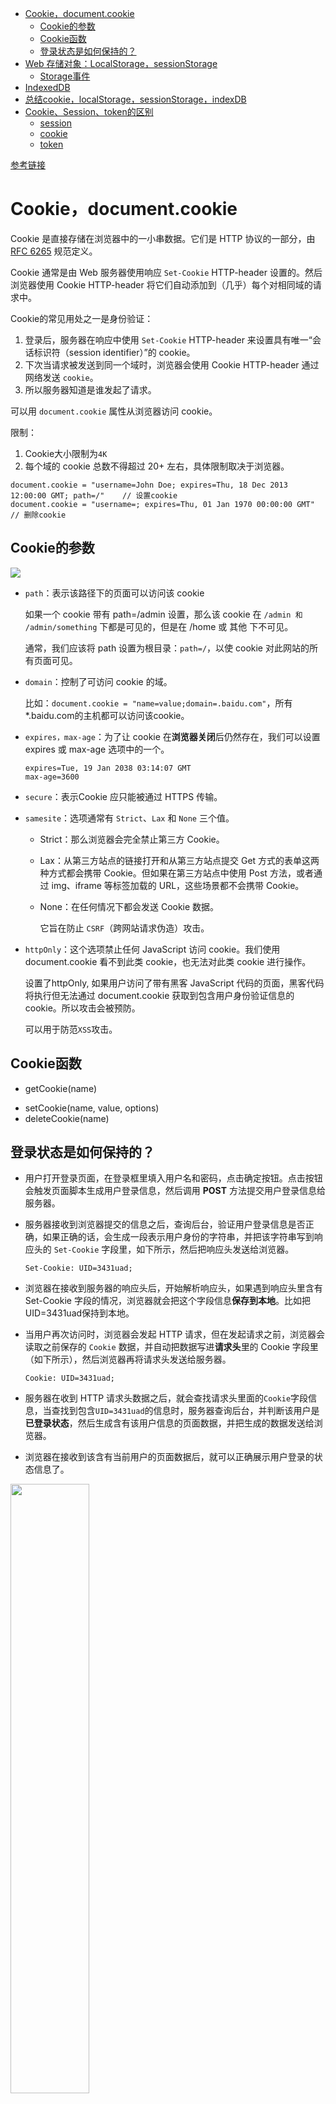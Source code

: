 - [Cookie，document.cookie](#cookiedocumentcookie)
  - [Cookie的参数](#cookie的参数)
  - [Cookie函数](#cookie函数)
  - [登录状态是如何保持的？](#登录状态是如何保持的)
- [Web 存储对象：LocalStorage，sessionStorage](#web-存储对象localstoragesessionstorage)
  - [Storage事件](#storage事件)
- [IndexedDB](#indexeddb)
- [总结cookie，localStorage，sessionStorage，indexDB](#总结cookielocalstoragesessionstorageindexdb)
- [Cookie、Session、token的区别](#cookiesessiontoken的区别)
  - [session](#session)
  - [cookie](#cookie)
  - [token](#token)

[参考链接](https://zh.javascript.info/data-storage)

# Cookie，document.cookie

Cookie 是直接存储在浏览器中的一小串数据。它们是 HTTP 协议的一部分，由 [RFC 6265](https://www.rfc-editor.org/rfc/rfc6265) 规范定义。

Cookie 通常是由 Web 服务器使用响应 `Set-Cookie` HTTP-header 设置的。然后浏览器使用 Cookie HTTP-header 将它们自动添加到（几乎）每个对相同域的请求中。

Cookie的常见用处之一是身份验证：

1. 登录后，服务器在响应中使用 `Set-Cookie` HTTP-header 来设置具有唯一“会话标识符（session identifier）”的 cookie。
2. 下次当请求被发送到同一个域时，浏览器会使用 Cookie HTTP-header 通过网络发送 `cookie`。
3. 所以服务器知道是谁发起了请求。

可以用 `document.cookie` 属性从浏览器访问 cookie。

限制：

1. Cookie大小限制为`4K`
2. 每个域的 cookie 总数不得超过 20+ 左右，具体限制取决于浏览器。

```
document.cookie = "username=John Doe; expires=Thu, 18 Dec 2013 12:00:00 GMT; path=/"    // 设置cookie
document.cookie = "username=; expires=Thu, 01 Jan 1970 00:00:00 GMT"    // 删除cookie
```

## Cookie的参数

<img src="./picture/storage/pic1.png"/>

- `path`：表示该路径下的页面可以访问该 cookie
  
  如果一个 cookie 带有 path=/admin 设置，那么该 cookie 在 `/admin 和 /admin/something` 下都是可见的，但是在 /home 或 其他 下不可见。

  通常，我们应该将 path 设置为根目录：`path=/`，以使 cookie 对此网站的所有页面可见。
- `domain`：控制了可访问 cookie 的域。
  
  比如：`document.cookie = "name=value;domain=.baidu.com"`，所有*.baidu.com的主机都可以访问该cookie。
- `expires，max-age`：为了让 cookie 在**浏览器关闭**后仍然存在，我们可以设置 expires 或 max-age 选项中的一个。

  ```
  expires=Tue, 19 Jan 2038 03:14:07 GMT
  max-age=3600
  ```

* `secure`：表示Cookie 应只能被通过 HTTPS 传输。
- `samesite`：选项通常有 `Strict`、`Lax` 和 `None` 三个值。
  - Strict：那么浏览器会完全禁止第三方 Cookie。
  - Lax：从第三方站点的链接打开和从第三方站点提交 Get 方式的表单这两种方式都会携带 Cookie。但如果在第三方站点中使用 Post 方法，或者通过 img、iframe 等标签加载的 URL，这些场景都不会携带 Cookie。
  - None：在任何情况下都会发送 Cookie 数据。

    它旨在防止 `CSRF`（跨网站请求伪造）攻击。
- `httpOnly`：这个选项禁止任何 JavaScript 访问 cookie。我们使用 document.cookie 看不到此类 cookie，也无法对此类 cookie 进行操作。

    设置了httpOnly, 如果用户访问了带有黑客 JavaScript 代码的页面，黑客代码将执行但无法通过 document.cookie 获取到包含用户身份验证信息的 cookie。所以攻击会被预防。

    可以用于防范`XSS`攻击。

## Cookie函数

* getCookie(name)
- setCookie(name, value, options)
- deleteCookie(name)

## 登录状态是如何保持的？

* 用户打开登录页面，在登录框里填入用户名和密码，点击确定按钮。点击按钮会触发页面脚本生成用户登录信息，然后调用 **POST** 方法提交用户登录信息给服务器。
- 服务器接收到浏览器提交的信息之后，查询后台，验证用户登录信息是否正确，如果正确的话，会生成一段表示用户身份的字符串，并把该字符串写到响应头的 `Set-Cookie` 字段里，如下所示，然后把响应头发送给浏览器。  

  ```
  Set-Cookie: UID=3431uad;
  ```

* 浏览器在接收到服务器的响应头后，开始解析响应头，如果遇到响应头里含有 Set-Cookie 字段的情况，浏览器就会把这个字段信息**保存到本地**。比如把UID=3431uad保持到本地。
- 当用户再次访问时，浏览器会发起 HTTP 请求，但在发起请求之前，浏览器会读取之前保存的 `Cookie` 数据，并自动把数据写进**请求头**里的 Cookie 字段里（如下所示），然后浏览器再将请求头发送给服务器。

  ```
  Cookie: UID=3431uad;
  ```

* 服务器在收到 HTTP 请求头数据之后，就会查找请求头里面的`Cookie`字段信息，当查找到包含`UID=3431uad`的信息时，服务器查询后台，并判断该用户是**已登录状态**，然后生成含有该用户信息的页面数据，并把生成的数据发送给浏览器。
- 浏览器在接收到该含有当前用户的页面数据后，就可以正确展示用户登录的状态信息了。

<img src="./picture/storage/keep-login.png" width=50%/>

简单地说，如果服务器端发送的响应头内有 Set-Cookie 的字段，那么浏览器就会将该字段的内容**保持到本地**。当下次客户端再往该服务器发送请求时，客户端会自动在请求头中加入 Cookie 值后再发送出去。服务器端发现客户端发送过来的 Cookie 后，会去检查究竟是从哪一个客户端发来的连接请求，然后对比服务器上的记录，最后得到该用户的状态信息。

# Web 存储对象：LocalStorage，sessionStorage

Web 存储对象 localStorage 和 sessionStorage 允许我们在浏览器上保存键/值对。

我们已经有了 cookie。为什么还要其他存储对象呢？
- 与 cookie 不同，**Web 存储对象不会随每个请求被发送到服务器**。因此，我们可以保存更多数据。大多数现代浏览器都允许保存至少 `5MB` 的数据（或更多），并且具有用于配置数据的设置。
还有一点和 cookie 不同，服务器无法通过 HTTP header 操纵存储对象。一切都是* 在 `JavaScript` 中完成的。
- key 和 value 都必须为`字符串`。
- 存储绑定到源（`域/协议/端口三者`）。也就是说，不同协议或子域对应不同的存储对象，它们之间无法访问彼此数据。

两个存储对象都提供相同的方法和属性：

```
setItem(key, value) —— 存储键/值对。
getItem(key) —— 按照键获取值。
removeItem(key) —— 删除键及其对应的值。
clear() —— 删除所有数据。
key(index) —— 获取该索引下的键名。
length —— 存储的内容的长度。
```

|localStorage|sessionStorage|
|--|--|
|在**同源**的所有标签页和窗口之间共享数据。|在当前浏览器标签页中可见，包括同源的 iframe（同一标签页下的 iframe 之间是共享）。|
|浏览器重启后数据仍然保留|页面刷新后数据仍然保留（但标签页关闭后数据则不再保留）|

<!-- ## localStorage
localStorage有以下的特点：
* 在**同源**的所有标签页和窗口之间共享数据。
* 数据**不会过期**。它在浏览器重启甚至系统重启后仍然存在。

## sessionStorage
sessionStorage的使用频率比localStorage低，它的使用有以下限制：
* sessionStorage 的数据只存在于**当前浏览器标签页**。
    * 具有相同页面的另一个标签页中将会有不同的存储。
    * 但是，它在同一标签页下的 iframe 之间是共享的（假如它们来自相同的源）。
* 数据在页面刷新后仍然保留，但在**关闭/重新**打开浏览器标签页后**不会被保留** -->

## Storage事件

当 localStorage 或 sessionStorage 中的数据更新(例如：setItem，removeItem，clear 方法)后，storage 事件就会触发，它具有以下属性：
- key —— 发生更改的数据的 key（如果调用的是 .clear() 方法，则为 null）。
- oldValue —— 旧值（如果是新增数据，则为 null）。
- newValue —— 新值（如果是删除数据，则为 null）。
- url —— 发生数据更新的文档的 url。
- storageArea —— 发生数据更新的 localStorage 或 sessionStorage 对象。

该事件会在所有可访问到存储对象的 window 对象上触发

假设有两个窗口，它们具有相同的页面。所以 localStorage 在它们之间是共享的。

如果两个窗口都在监听 window.onstorage 事件，那么每个窗口都会对另一个窗口中发生的更新作出反应。

```js
// 在其他文档对同一存储进行更新时触发
window.onstorage = event => { // 也可以使用 window.addEventListener('storage', event => {
  if (event.key != 'now') return;
  alert(event.key + ':' + event.newValue + " at " + event.url);
};

localStorage.setItem('now', Date.now());
```

# IndexedDB

IndexedDB 是一个浏览器内建的数据库，它比 localStorage 强大得多。
- 通过支持多种类型的键，来存储几乎可以是任何类型的值。
- 支撑事务的可靠性。
- 支持键值范围查询、索引。
- 和 localStorage 相比，它可以存储更大的数据量。

IndexedDB 适用于离线应用，可与 ServiceWorkers 和其他技术相结合使用。

# 总结cookie，localStorage，sessionStorage，indexDB

<img src="./picture/storage/pic2.png"/>

# Cookie、Session、token的区别

## session

  session的中文翻译是“会话”，当用户打开某个web应用时，便与web服务器产生一次session。服务器使用session把用户的信息临时保存在了服务器上，用户离开网站后session会被销毁。

## cookie

  cookie是保存在本地终端的数据。在后端设置,保存在客户端本地文件,通过set-cookie设置且Cookie的内容自动在请求的时候被传递到服务器。大小不超过`4KB`，它的主要用途有保存登录信息，比如你登录某个网站市场可以看到“记住密码”，这通常就是通过在 Cookie 中存入一段辨别用户身份的数据来实现的。域的cookie数量是有限的。

## token

token的意思是“令牌”，是用户身份的验证方式，最简单的token组成:uid(用户唯一的身份标识)、time(当前时间的时间戳)、sign(签名，由token的前几位+盐以哈希算法压缩成一定长的十六进制字符串，可以防止恶意第三方拼接token请求服务器)。还可以把不变的参数也放进token，避免多次查库

